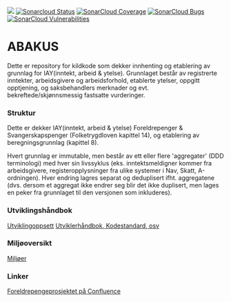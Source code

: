 ![](https://github.com/navikt/fp-abakus/workflows/Bygg%20og%20deploy/badge.svg) 
[![Sonarcloud Status](https://sonarcloud.io/api/project_badges/measure?project=navikt_fp-abakus&metric=alert_status)](https://sonarcloud.io/dashboard?id=navikt_fp-abakus) 
[![SonarCloud Coverage](https://sonarcloud.io/api/project_badges/measure?project=navikt_fp-abakus&metric=coverage)](https://sonarcloud.io/component_measures/metric/coverage/list?id=navikt_fp-abakus)
[![SonarCloud Bugs](https://sonarcloud.io/api/project_badges/measure?project=navikt_fp-abakus&metric=bugs)](https://sonarcloud.io/component_measures/metric/reliability_rating/list?id=navikt_fp-abakus)
[![SonarCloud Vulnerabilities](https://sonarcloud.io/api/project_badges/measure?project=navikt_fp-abakus&metric=vulnerabilities)](https://sonarcloud.io/component_measures/metric/security_rating/list?id=navikt_fp-abakus)

ABAKUS
===============
Dette er repository for kildkode som dekker innhenting og etablering av grunnlag for IAY(inntekt, arbeid & ytelse).  Grunnlaget består av registrerte inntekter, arbeidsgivere og arbeidsforhold, etablerte ytelser, oppgitt opptjening, og saksbehandlers merknader og evt. bekreftede/skjønnsmessig fastsatte vurderinger.

### Struktur
Dette er dekker IAY(inntekt, arbeid & ytelse) Foreldrepenger & Svangerskapspenger (Folketrygdloven kapittel 14), og etablering av beregningsgrunnlag (kapittel 8).

Hvert grunnlag er immutable, men består av ett eller flere 'aggregater' (DDD terminologi) med hver sin livssyklus (eks. inntektsmeldigner kommer fra arbeidsgivere, registeropplysninger fra ulike systemer i Nav, Skatt, A-ordningen).  Hver endring lagres separat og deduplisert ifht. aggregatene (dvs. dersom et aggregat ikke endrer seg blir det ikke duplisert, men lages en peker fra grunnlaget til den versjonen som inkluderes).

### Utviklingshåndbok
[Utviklingoppsett](https://confluence.adeo.no/display/LVF/60+Utviklingsoppsett)
[Utviklerhåndbok, Kodestandard, osv](https://confluence.adeo.no/pages/viewpage.action?pageId=190254327)

### Miljøoversikt
[Miljøer](https://confluence.adeo.no/pages/viewpage.action?pageId=193202159)

### Linker
[Foreldrepengeprosjektet på Confluence](http://confluence.adeo.no/display/MODNAV/Foreldrepengeprosjektet)

